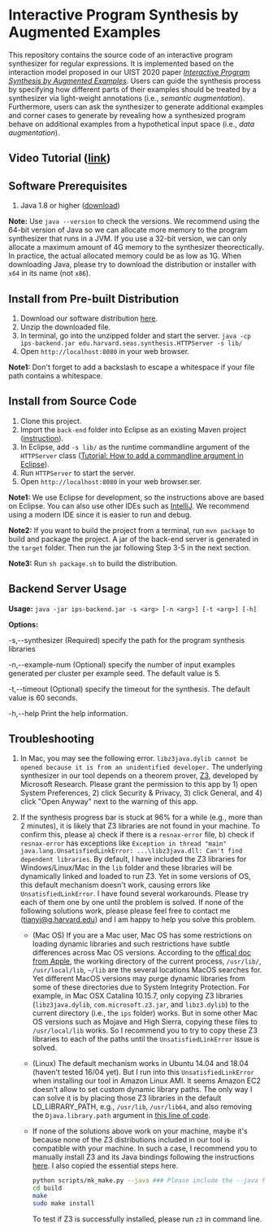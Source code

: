 
# Interactive Program Synthesis by Augmented Examples

This repository contains the source code of an interactive program synthesizer for regular expressions. It is implemented based on the interaction model proposed in our UIST 2020 paper *[Interactive Program Synthesis by Augmented Examples](https://tianyi-zhang.github.io/files/uist2020-interactive-program-synthesis.pdf)*. Users can guide the synthesis process by specifying how different parts of their examples should be treated by a synthesizer via light-weight annotations (i.e., *semantic augmentation*). Furthermore, users can ask the synthesizer to generate additional examples and corner cases to generate  by revealing how a synthesized program behave on additional examples from a hypothetical input space (i.e., *data augmentation*).

## Video Tutorial ([link](https://www.youtube.com/watch?v=dMyd9i31NxE))

## Software Prerequisites
1. Java 1.8 or higher ([download](https://www.java.com/en/download/))

**Note:** Use `java --version` to check the versions. We recommend using the 64-bit version of Java so we can allocate more memory to the program synthesizer that runs in a JVM. If you use a 32-bit version, we can only allocate a maximum amount of 4G memory to the synthesizer theorectically. In practice, the actual allocated memory could be as low as 1G. When downloading Java, please try to download the distribution or installer with `x64` in its name (not `x86`).  

## Install from Pre-built Distribution

1. Download our software distribution [here](https://drive.google.com/file/d/1__OffkKOnTEYXQHBAQM94dfKBrtB1ilE/view?usp=sharing).
2. Unzip the downloaded file.
3. In terminal, go into the unzipped folder and start the server.
`java -cp ips-backend.jar edu.harvard.seas.synthesis.HTTPServer -s lib/`
4. Open `http://localhost:8080` in your web browser.

**Note1:** Don't forget to add a backslash to escape a whitespace if your file path contains a whitespace.

## Install from Source Code

1. Clone this project. 
2. Import the `back-end` folder into Eclipse as an existing Maven project ([instruction](https://vaadin.com/learn/tutorials/import-maven-project-eclipse)).
3. In Eclipse, add `-s lib/` as the runtime commandline argument of the `HTTPServer` class ([Tutorial: How to add a commandline argument in Eclipse](https://www.codejava.net/ides/eclipse/how-to-pass-arguments-when-running-a-java-program-in-eclipse)).
4. Run `HTTPServer` to start the server.
5. Open `http://localhost:8080` in your web browser.ser.

**Note1:** We use Eclipse for development, so the instructions above are based on Eclipse. You can also use other IDEs such as [IntelliJ](https://www.lagomframework.com/documentation/1.6.x/java/IntellijMaven.html). We recommend using a modern IDE since it is easier to run and debug.

**Note2:** If you want to build the project from a terminal, run `mvn package` to build and package the project. A jar of the back-end server is generated in the `target` folder. Then run the jar following Step 3-5 in the next section.

**Note3:** Run `sh package.sh` to build the distribution.

## Backend Server Usage
**Usage:** 
`java -jar ips-backend.jar -s <arg> [-n <arg>] [-t <arg>] [-h]`

**Options:**

-s,--synthesizer <arg>       (Required) specify the path for the program synthesis libraries

-n,--example-num <arg>       (Optional) specify the number of input examples generated per cluster per example seed. The default value is 5.

-t,--timeout <arg>           (Optional) specify the timeout for the synthesis. The default value is 60 seconds.

-h,--help                    Print the help information.


## Troubleshooting
1. In Mac, you may see the following error.
```libz3java.dylib cannot be opened because it is from an unidentified developer.```
The underlying synthesizer in our tool depends on a theorem prover, [Z3](https://github.com/Z3Prover/z3), developed by Microsoft Research. Please grant the permission to this app by 1) open System Preferences, 2) click Security & Privacy, 3) click General, and 4) click "Open Anyway" next to the warning of this app.

2. If the synthesis progress bar is stuck at 96% for a while (e.g., more than 2 minutes), it is likely that Z3 libraries are not found in your machine. To confirm this, please a) check if there is a `resnax-error` file, b) check if `resnax-error` has exceptions like `Exception in thread "main" java.lang.UnsatisfiedLinkError: ...\libz3java.dll: Can't find dependent libraries`. By default, I have included the Z3 libraries for Windows/Linux/Mac in the `lib` folder and these libraries will be dynamically linked and loaded to run Z3. Yet in some versions of OS, this default mechanism doesn't work, causing errors like `UnsatisfiedLinkError`. I have found several workarounds. Please try each of them one by one until the problem is solved. If none of the following solutions work, please please feel free to contact me (tianyi@g.harvard.edu) and I am happy to help you solve this problem. 
    - (Mac OS) If you are a Mac user, Mac OS has some restrictions on loading dynamic libraries and such restrictions have subtle differences across Mac OS versions. According to the [offical doc from Apple](https://developer.apple.com/library/archive/documentation/DeveloperTools/Conceptual/DynamicLibraries/100-Articles/DynamicLibraryUsageGuidelines.html#//apple_ref/doc/uid/TP40001928-SW21), the working directory of the current process, `/usr/lib/`, `/usr/local/lib`, `~/lib` are the several locations MacOS searches for. Yet different MacOS versions may purge dynamic libraries from some of these directories due to System Integrity Protection. For example, in Mac OSX Catalina 10.15.7, only copying Z3 libraries (`libz3java.dylib`, `com.microsoft.z3.jar`, and `libz3.dylib`) to the current directory (i.e., the `ips` folder) works. But in some other Mac OS versions such as Mojave and High Sierra, copying these files to `/usr/local/lib` works. So I recommend you to try to copy these Z3 libraries to each of the paths until the `UnsatisfiedLinkError` issue is solved.
    - (Linux) The default mechanism works in Ubuntu 14.04 and 18.04 (haven't tested 16/04 yet). But I run into this `UnsatisfiedLinkError` when installing our tool in Amazon Linux AMI. It seems Amazon EC2 doesn't allow to set custom dynamic library paths. The only way I can solve it is by placing those Z3 libraries in the default LD_LIBRARY_PATH, e.g., `/usr/lib`, `/usr/lib64`, and also removing the `Djava.library.path` argument in [this line of code](https://github.com/tianyi-zhang/interactive-program-synthesis/blob/main/back-end/src/main/java/edu/harvard/seas/synthesis/ResnaxRunner.java#L278).  
    - If none of the solutions above work on your machine, maybe it's because none of the Z3 distributions included in our tool is compatible with your machine. In such a case, I recommend you to manually install Z3 and its Java bindings following the instructions [here](https://github.com/Z3Prover/z3). I also copied the essential steps here.
      ```bash
      python scripts/mk_make.py --java ### Please include the --java flag to build Java bindings
      cd build
      make
      sudo make install
      ```

      To test if Z3 is successfully installed, please run `z3` in command line.
